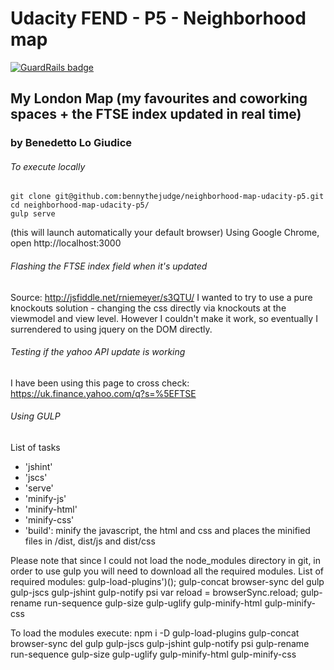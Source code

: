 # Udacity FEND - P5 - Neighborhood map

[![GuardRails badge](https://badges.production.guardrails.io/bennythejudge/neighborhood-map-udacity-p5.svg)](https://www.guardrails.io)

## My London Map (my favourites and coworking spaces + the FTSE index updated in real time)
### by Benedetto Lo Giudice

###### To execute locally
    git clone git@github.com:bennythejudge/neighborhood-map-udacity-p5.git
    cd neighborhood-map-udacity-p5/
    gulp serve
(this will launch automatically your default browser)
Using Google Chrome, open http://localhost:3000

###### Flashing the FTSE index field when it's updated
Source: http://jsfiddle.net/rniemeyer/s3QTU/
I wanted to try to use a pure knockouts solution - changing the css directly via knockouts at the viewmodel and view level. However I couldn't make it work, so eventually I surrendered to using jquery on the DOM directly.

###### Testing if the yahoo API update is working
I have been using this page to cross check: https://uk.finance.yahoo.com/q?s=%5EFTSE

###### Using GULP
List of tasks
- 'jshint'
- 'jscs'
- 'serve'
- 'minify-js'
- 'minify-html'
- 'minify-css'
- 'build': minify the javascript, the html and css and places the minified files in /dist, dist/js and dist/css

Please note that since I could not load the node_modules directory in git, in order to use gulp you will need to download all the required modules.
List of required modules:
gulp-load-plugins')();
gulp-concat
browser-sync
del
gulp
gulp-jscs
gulp-jshint
gulp-notify
psi
var reload = browserSync.reload;
gulp-rename
run-sequence
gulp-size
gulp-uglify
gulp-minify-html
gulp-minify-css

To load the modules execute:
    npm i -D gulp-load-plugins gulp-concat browser-sync del gulp gulp-jscs gulp-jshint gulp-notify psi gulp-rename run-sequence gulp-size gulp-uglify gulp-minify-html gulp-minify-css 

